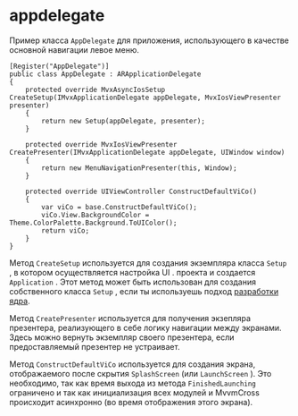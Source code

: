 # appdelegate

Пример класса `AppDelegate` для приложения, использующего в качестве основной навигации левое меню.

```text
[Register("AppDelegate")]
public class AppDelegate : ARApplicationDelegate
{
    protected override MvxAsyncIosSetup CreateSetup(IMvxApplicationDelegate appDelegate, MvxIosViewPresenter presenter)
    {
        return new Setup(appDelegate, presenter);
    }

    protected override MvxIosViewPresenter CreatePresenter(IMvxApplicationDelegate appDelegate, UIWindow window)
    {
        return new MenuNavigationPresenter(this, Window);
    }

    protected override UIViewController ConstructDefaultViCo()
    {
        var viCo = base.ConstructDefaultViCo();
        viCo.View.BackgroundColor = Theme.ColorPalette.Background.ToUIColor();
        return viCo;
    }     
}
```

Метод `CreateSetup` используется для создания экземпляра класса `Setup` , в котором осуществляется настройка UI . проекта и создается `Application` . Этот метод может быть использован для создания собственного класса `Setup` , если ты используешь подход [разработки ядра](https://github.com/appropio/faq/tree/01a74964a039dfb9acb17ee3a5d97021d54f864c/dorabotka-suschestvuyuschego-proekta/razrabotka-yadra.md).

Метод `CreatePresenter` используется для получения экзепляра презентера, реализующего в себе логику навигации между экранами. Здесь можно вернуть экземпляр своего презентера, если предоставляемый презентер не устраивает.

Метод `ConstructDefaultViCo` используется для создания экрана, отображаемого после скрытия `SplashScreen` \(или `LaunchScreen` \). Это необходимо, так как время выхода из метода `FinishedLaunching` ограничено и так как инициализация всех модулей и MvvmCross происходит асинхронно \(во время отображения этого экрана\).

